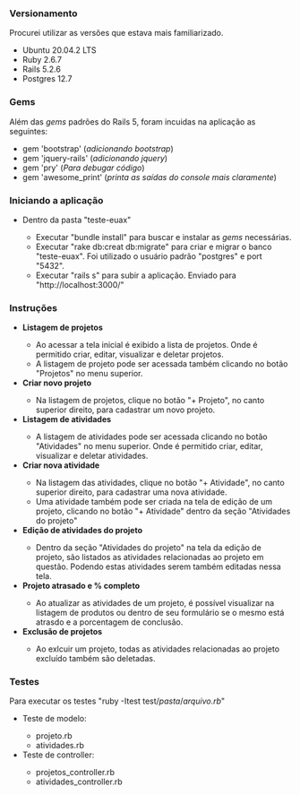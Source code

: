 <h3>Versionamento</h3>

<span>Procurei utilizar as versões que estava mais familiarizado.</span>
<ul>
    <li>Ubuntu 20.04.2 LTS</li>
    <li>Ruby 2.6.7</li>
    <li>Rails 5.2.6</li>
    <li>Postgres 12.7</li>
</ul>

<h3>Gems</h3>
<span>Além das <i>gems</i> padrões do Rails 5, foram incuidas na aplicação as seguintes: </span>
<ul>
    <li>gem 'bootstrap' (<i>adicionando bootstrap</i>)</li>
    <li>gem 'jquery-rails' (<i>adicionando jquery</i>)</li>
    <li>gem 'pry' (<i>Para debugar código</i>)</li>
    <li>gem 'awesome_print' (<i>printa as saídas do console mais claramente</i>)</li>
</ul>

<h3>Iniciando a aplicação</h3>
<ul>
    <li>Dentro da pasta "teste-euax"</li>
    <ul>
        <li>Executar "bundle install" para buscar e instalar as <i>gems</i> necessárias.</li>
        <li>Executar "rake db:creat db:migrate" para criar e migrar o banco "teste-euax". Foi utilizado o usuário padrão "postgres" e port "5432".</li>
        <li>Executar "rails s" para subir a aplicação. Enviado para "http://localhost:3000/"</li>
    </ul>
</ul>

<h3>Instruções</h3>
<ul>
    <li><b>Listagem de projetos</b></li>
    <ul>
        <li>Ao acessar a tela inicial é exibido a lista de projetos. Onde é permitido criar, editar, visualizar e deletar projetos.</li>
        <li>A listagem de projeto pode ser acessada também clicando no botão "Projetos" no menu superior.</li>
    </ul>
    <li><b>Criar novo projeto</b></li>
    <ul>
        <li>Na listagem de projetos, clique no botão "+ Projeto", no canto superior direito, para cadastrar um novo projeto.</li>
    </ul>
    <li><b>Listagem de atividades</b></li>
    <ul>
        <li>A listagem de atividades pode ser acessada clicando no botão "Atividades" no menu superior. Onde é permitido criar, editar, visualizar e deletar atividades.</li>
    </ul>
    <li><b>Criar nova atividade</b></li>
    <ul>
        <li>Na listagem das atividades, clique no botão "+ Atividade", no canto superior direito, para cadastrar uma nova atividade.</li>
        <li>Uma atividade também pode ser criada na tela de edição de um projeto, clicando no botão "+ Atividade" dentro da seção "Atividades do projeto"</li>
    </ul>
    <li><b>Edição de atividades do projeto</b></li>
    <ul>
        <li>Dentro da seção "Atividades do projeto" na tela da edição de projeto, são listados as atividades relacionadas ao projeto em questão. Podendo estas atividades serem também editadas nessa tela.</li>
    </ul>
    <li><b>Projeto atrasado e % completo</b></li>
    <ul>
        <li>Ao atualizar as atividades de um projeto, é possível visualizar na listagem de produtos ou dentro de seu formulário se o mesmo está atrasdo e a porcentagem de conclusão.</li>
    </ul>
    <li><b>Exclusão de projetos</b></li>
    <ul>
        <li>Ao exlcuir um projeto, todas as atividades relacionadas ao projeto excluído também são deletadas.</li>
    </ul>
</ul>

<h3>Testes</h3>
<span>Para executar os testes "ruby -Itest test/<i>pasta</i>/<i>arquivo.rb</i>"</span>
<ul>
    <li>Teste de modelo:</li>
    <ul>
        <li>projeto.rb</li>
        <li>atividades.rb</li>
    </ul>
    <li>Teste de controller:</li>
    <ul>
        <li>projetos_controller.rb</li>
        <li>atividades_controller.rb</li>
    </ul>
</ul>